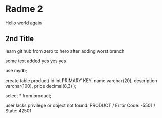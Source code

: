 # Radme 2

Hello world again

## 2nd Title

learn git hub from zero to hero after adding worst branch

some text added yes yes yes

use mydb;

create table product(
id int PRIMARY KEY,
name varchar(20),
description varchar(100),
price decimal(8,3) 
);

select * from product;

user lacks privilege or object not found: PRODUCT / Error Code: -5501 / State: 42501